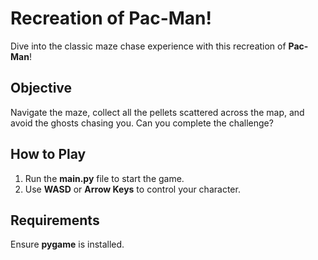 # Recreation of Pac-Man!

Dive into the classic maze chase experience with this recreation of **Pac-Man**!  

## Objective  
Navigate the maze, collect all the pellets scattered across the map, and avoid the ghosts chasing you. Can you complete the challenge?  

## How to Play  
1. Run the **main.py** file to start the game.  
2. Use **WASD** or **Arrow Keys** to control your character.  

## Requirements  
Ensure **pygame** is installed.  
